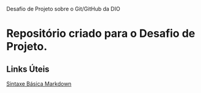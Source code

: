 Desafio de Projeto sobre o Git/GitHub da DIO
# Repositório criado para o Desafio de Projeto.

## Links Úteis
[Sintaxe Básica Markdown](https://www.markdownguide.org/basic-syntax/)

